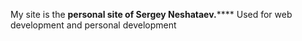My site is the **personal site of Sergey Neshataev.******
Used for web development and personal development